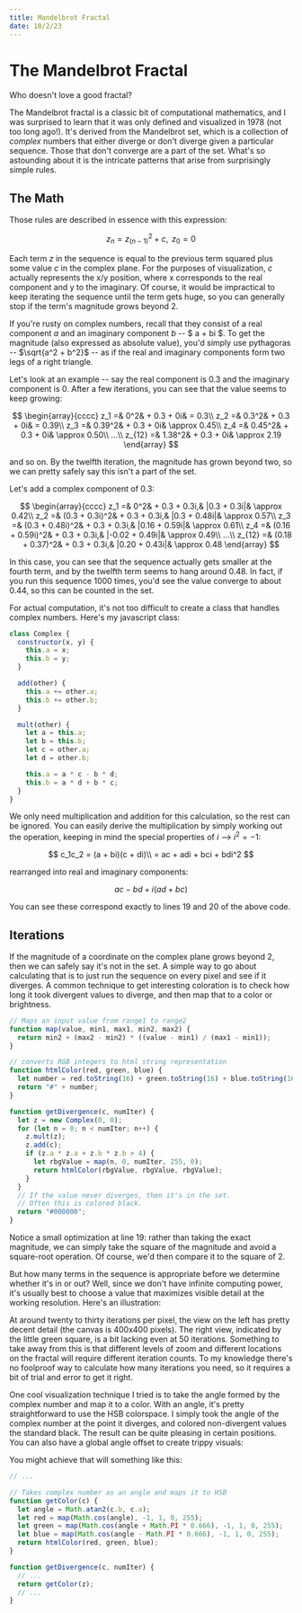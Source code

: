 ```yaml
---
title: Mandelbrot Fractal
date: 10/2/23
---
```


# The Mandelbrot Fractal

Who doesn't love a good fractal?

The Mandelbrot fractal is a classic bit of computational mathematics, and I was surprised to learn that it was only defined and visualized in 1978 (not too long ago!). It's derived from the Mandelbrot set, which is a collection of _complex_ numbers that either diverge or don't diverge given a particular sequence. Those that don't converge are a part of the set. What's so astounding about it is the intricate patterns that arise from surprisingly simple rules.

<div>
  <Mandelbrot />
</div>

## The Math

Those rules are described in essence with this expression:

$$
z_n = z_(n-1)^2 + c, \text{ }z_0 = 0
$$

Each term $z$ in the sequence is equal to the previous term squared plus some value $c$ in the complex plane. For the purposes of visualization, $c$ actually represents the x/y position, where x corresponds to the real component and y to the imaginary. Of course, it would be impractical to keep iterating the sequence until the term gets huge, so you can generally stop if the term's magnitude grows beyond 2.

If you're rusty on complex numbers, recall that they consist of a real component $a$ and an imaginary component $b$ -- $ a + bi $. To get the magnitude (also expressed as absolute value), you'd simply use pythagoras -- $\sqrt{a^2 + b^2}$ -- as if the real and imaginary components form two legs of a right triangle.

Let's look at an example -- say the real component is 0.3 and the imaginary component is 0. After a few iterations, you can see that the value seems to keep growing:

$$
\begin{array}{cccc}
z_1 =& 0^2& + 0.3 + 0i& = 0.3\\
z_2 =& 0.3^2& + 0.3 + 0i& = 0.39\\
z_3 =& 0.39^2& + 0.3 + 0i& \approx 0.45\\
z_4 =& 0.45^2& + 0.3 + 0i& \approx 0.50\\
...\\
z_{12} =& 1.38^2& + 0.3 + 0i& \approx 2.19
\end{array}
$$

and so on. By the twelfth iteration, the magnitude has grown beyond two, so we can pretty safely say this isn't a part of the set.

Let's add a complex component of 0.3:

$$
\begin{array}{cccc}
z_1 =& 0^2& + 0.3 + 0.3i,& |0.3 + 0.3i|& \approx 0.42\\
z_2 =& (0.3 + 0.3i)^2& + 0.3 + 0.3i,& |0.3 + 0.48i|& \approx 0.57\\
z_3 =& (0.3 + 0.48i)^2& + 0.3 + 0.3i,& |0.16 + 0.59i|& \approx 0.61\\
z_4 =& (0.16 + 0.59i)^2& + 0.3 + 0.3i,& |-0.02 + 0.49i|& \approx 0.49\\
...\\
z_{12} =& (0.18 + 0.37)^2& + 0.3 + 0.3i,& |0.20 + 0.43i|& \approx 0.48
\end{array}
$$

In this case, you can see that the sequence actually gets smaller at the fourth term, and by the twelfth term seems to hang around 0.48. In fact, if you run this sequence 1000 times, you'd see the value converge to about 0.44, so this can be counted in the set.

For actual computation, it's not too difficult to create a class that handles complex numbers. Here's my javascript class:

```js
class Complex {
  constructor(x, y) {
    this.a = x;
    this.b = y;
  }

  add(other) {
    this.a += other.a;
    this.b += other.b;
  }

  mult(other) {
    let a = this.a;
    let b = this.b;
    let c = other.a;
    let d = other.b;

    this.a = a * c - b * d;
    this.b = a * d + b * c;
  }
}
```

We only need multiplication and addition for this calculation, so the rest can be ignored. You can easily derive the multiplication by simply working out the operation, keeping in mind the special properties of $i$ --> $i^2 = -1$:

$$
c_1c_2 = (a + bi)(c + di)\\
= ac + adi + bci + bdi^2
$$

rearranged into real and imaginary components:

$$
ac - bd + i(ad + bc)
$$

You can see these correspond exactly to lines 19 and 20 of the above code.

## Iterations

If the magnitude of a coordinate on the complex plane grows beyond 2, then we can safely say it's not in the set. A simple way to go about calculating that is to just run the sequence on every pixel and see if it diverges. A common technique to get interesting coloration is to check how long it took divergent values to diverge, and then map that to a color or brightness.

```js
// Maps an input value from range1 to range2
function map(value, min1, max1, min2, max2) {
  return min2 + (max2 - min2) * ((value - min1) / (max1 - min1));
}

// converts RGB integers to html string representation
function htmlColor(red, green, blue) {
  let number = red.toString(16) + green.toString(16) + blue.toString(16);
  return "#" + number;
}

function getDivergence(c, numIter) {
  let z = new Complex(0, 0);
  for (let n = 0; n < numIter; n++) {
    z.mult(z);
    z.add(c);
    if (z.a * z.a + z.b * z.b > 4) {
      let rbgValue = map(n, 0, numIter, 255, 0);
      return htmlColor(rbgValue, rbgValue, rbgValue);
    }
  }
  // If the value never diverges, then it's in the set.
  // Often this is colored black.
  return "#000000";
}
```

Notice a small optimization at line 19: rather than taking the exact magnitude, we can simply take the square of the magnitude and avoid a square-root operation. Of course, we'd then compare it to the square of 2.

But how many terms in the sequence is appropriate before we determine whether it's in or out? Well, since we don't have infinite computing power, it's usually best to choose a value that maximizes visible detail at the working resolution. Here's an illustration:

At around twenty to thirty iterations per pixel, the view on the left has pretty decent detail (the canvas is 400x400 pixels). The right view, indicated by the little green square, is a bit lacking even at 50 iterations. Something to take away from this is that different levels of zoom and different locations on the fractal will require different iteration counts. To my knowledge there's no foolproof way to calculate how many iterations you need, so it requires a bit of trial and error to get it right.

One cool visualization technique I tried is to take the angle formed by the complex number and map it to a color. With an angle, it's pretty straightforward to use the HSB colorspace. I simply took the angle of the complex number at the point it diverges, and colored non-divergent values the standard black. The result can be quite pleasing in certain positions. You can also have a global angle offset to create trippy visuals:

You might achieve that will something like this:

```js
// ...

// Takes complex number as an angle and maps it to HSB
function getColor(c) {
  let angle = Math.atan2(c.b, c.a);
  let red = map(Math.cos(angle), -1, 1, 0, 255);
  let green = map(Math.cos(angle + Math.PI * 0.666), -1, 1, 0, 255);
  let blue = map(Math.cos(angle - Math.PI * 0.666), -1, 1, 0, 255);
  return htmlColor(red, green, blue);
}

function getDivergence(c, numIter) {
  // ...
  return getColor(z);
  // ...
}
```
